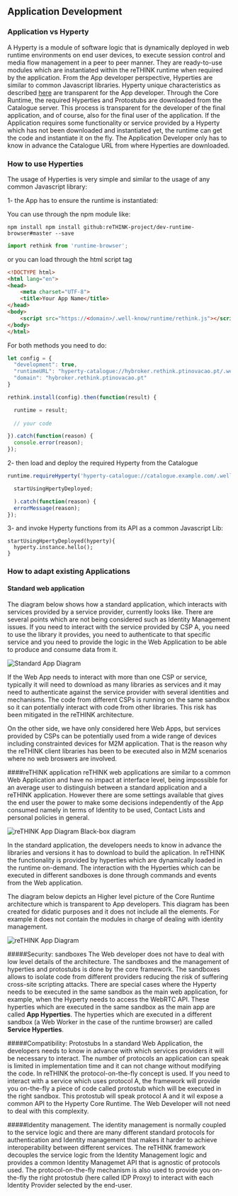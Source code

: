 Application Development
-----------------------

### Application vs Hyperty

A Hyperty is a module of software logic that is dynamically deployed in web runtime environments on end user devices, to execute session control and media flow management in a peer to peer manner. They are ready-to-use modules which are instantiated within the reTHINK runtime when required by the application. From the App developer perspective, Hyperties are similar to common Javascript libraries. Hyperty unique characteristics as described [here](hyperty.md) are transparent for the App developer. Through the Core Runtime, the required Hyperties and Protostubs are downloaded from the Catalogue server. This process is transparent for the developer of the final application, and of course, also for the final user of the application. If the Application requires some functionality or service provided by a Hyperty which has not been downloaded and instantiated yet, the runtime can get the code and instantiate it on the fly. The Application Developer only has to know in advance the Catalogue URL from where Hyperties are downloaded.


### How to use Hyperties

The usage of Hyperties is very simple and similar to the usage of any common Javascript library:

1- the App has to ensure the runtime is instantiated:

You can use through the npm module like:
```shell
npm install npm install github:reTHINK-project/dev-runtime-browser#master --save
```
```javascript
import rethink from 'runtime-browser';
```

or you can load through the html script tag

```html
<!DOCTYPE html>
<html lang="en">
<head>
    <meta charset="UTF-8">
    <title>Your App Name</title>
</head>
<body>
    <script src="https://<domain>/.well-know/runtime/rethink.js"></script>
</body>
</html>
```

For both methods you need to do:

```javascript
let config = {
  "development": true,
  "runtimeURL": "hyperty-catalogue://hybroker.rethink.ptinovacao.pt/.well-known/runtime/Runtime",
  "domain": "hybroker.rethink.ptinovacao.pt"
}

rethink.install(config).then(function(result) {

  runtime = result;
  
  // your code

}).catch(function(reason) {
  console.error(reason);
});
```

2- then load and deploy the required Hyperty from the Catalogue

```javascript
runtime.requireHyperty('hyperty-catalogue://catalogue.example.com/.well-known/hyperty/HelloWorldReporter').then(

  startUsingHpertyDeployed;

  ).catch(function(reason) {
  errorMessage(reason);
});
```

3- and invoke Hyperty functions from its API as a common Javascript Lib:

```
startUsingHpertyDeployed(hyperty){
  hyperty.instance.hello();
}

```

### How to adapt existing Applications

#### Standard web application
The diagram below shows how a standard application, which interacts with services provided by a service provider, currently looks like. There are several points which are not being considered such as Identity Management issues. If you need to interact with the service provided by CSP A, you need to use the library it provides, you need to authenticate to that specific service and you need to provide the logic in the Web Application to be able to produce and consume data from it.

![Standard App Diagram](standard_app_diagrams.png)

If the Web App needs to interact with more than one CSP or service, typically it will need to download as many libraries as services and it may need to authenticate against the service provider with several identities and mechanisms. The code from different CSPs is running on the same sandbox so it can potentially interact with code from other libraries. This risk has been mitigated in the reTHINK architecture.

On the other side, we have only considered here Web Apps, but services provided by CSPs can be potentially used from a wide range of devices including constrainted devices for M2M application. That is the reason why the reTHINK client libraries has been to be executed also in M2M scenarios where no web broswers are involved.

####reTHINK application
reTHINK web applications are similar to a common Web Application and have no impact at interface level, being impossible for an average user to distinguish between a standard application and a reTHINK application. However there are some settings available that gives the end user the power to make some decisions independently of the App consumed namely in terms of Identity to be used, Contact Lists and personal policies in general.

![reTHINK App Diagram Black-box diagram](hyperty-app-black-box.png)

In the standard application, the developers needs to know in advance the libraries and versions it has to download to build the aplication. In reTHINK the functionality is provided by hyperties which are dynamically loaded in the runtime on-demand. The interaction with the Hyperties which can be executed in different sandboxes is done through commands and events from the Web application.


The diagram below depicts an Higher level picture of the Core Runtime architecture which is transparent to App developers. This diagram has been created for didatic purposes and it does not include all the elements. For example it does not contain the modules in charge of dealing with identity management.

![reTHINK App Diagram](hyperty_app_diagrams.png)

#####Security: sandboxes
The Web developer does not have to deal with low level details of the architecture. The sandboxes and the management of hyperties and protostubs is done by the core framework. The sandboxes allows to isolate code from different providers reducing the risk of suffering cross-site scripting attacks.
There are special cases where the Hyperty needs to be executed in the same sandbox as the main web application, for example, when the Hyperty needs to access the WebRTC API. These hyperties which are executed in the same sandbox as the main app are called **App Hyperties**. The hyperties which are executed in a different sandbox (a Web Worker in the case of the runtime browser) are called **Service Hyperties**.  

#####Compatibility: Protostubs
In a standard Web Application, the developers needs to know in advance with which services providers it will be necessary to interact. The number of protocols an application can speak is limited in implementation time and it can not change without modifying the code. In reTHINK the protocol-on-the-fly concept is used. If you need to interact with a service which uses protocol A, the framework will provide you on-the-fly a piece of code called protostub which will be executed in the right sandbox. This protostub will speak protocol A and it wil expose a common API to the Hyperty Core Runtime. The Web Developer will not need to deal with this complexity.   

#####Identity management.
The identity management is normally coupled to the service logic and there are many different standard protocols for authentication and Identity management that makes it harder to achieve interoperability between different services. The reTHINK framework decouples the service logic from the Identity Management logic and provides a common Identity Managemet API that is agnostic of protocols used. The protocol-on-the-fly mechanism is also used to provide you on-the-fly the right protostub (here called IDP Proxy) to interact with each Identity Provider selected by the end-user.
